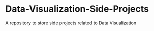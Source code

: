 # Data-Visualization-Side-Projects
A repository to store side projects related to Data Visualization
